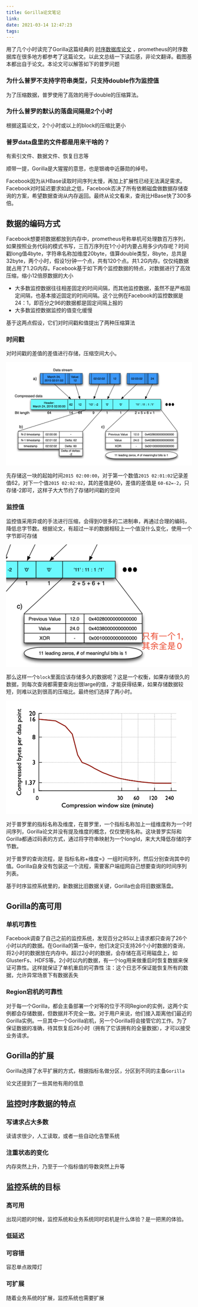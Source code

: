 ```yaml
---
title: Gorilla论文笔记
link:
date: 2021-03-14 12:47:23
tags:
---
```


用了几个小时读完了Gorilla这篇经典的 [时序数据库论文](http://www.vldb.org/pvldb/vol8/p1816-teller.pdf)
，prometheus的时序数据库在很多地方都参考了这篇论文。以此文总结一下读后感，非论文翻译。截图基本都出自于论文。本论文可以解答如下的普罗问题

### 为什么普罗不支持字符串类型，只支持double作为监控值

为了压缩数据，普罗使用了高效的用于double的压缩算法。

### 为什么普罗的默认的落盘间隔是2个小时

根据这篇论文，2个小时或以上的block的压缩比更小

### 普罗data盘里的文件都是用来干啥的？

有索引文件、数据文件、恢复日志等

顺带一提，Gorilla是大猩猩的意思，也是银魂中近藤勋的绰号。

Facebook因为从HBase读取时间序列太慢，再加上扩展性已经无法满足需求。Facebook对时延迟要求如此之低，Facebook否决了所有依赖磁盘做数据存储查询的方案，希望数据查询从内存返回。最终从论文看来，查询比HBase快了300多倍。

## 数据的编码方式

Facebook想要把数据都放到内存中，prometheus号称单机可处理数百万序列，如果按照业务代码的模式书写，三百万序列在1个小时内要占用多少内存呢？时间戳long值4byte，字符串名称加维度20byte，值算double类型，8byte，总共是32byte，两个小时，假设1分钟一个点，共有120个点。共1.2G内存。仅仅纯数据就占用了1.2G内存。Facebook基于如下两个监控数据的特点，对数据进行了高效压缩，缩小12倍原数据的大小

- 大多数监控数据往往相差固定的时间间隔，而其他监控数据，虽然不是严格固定间隔，也基本接近固定的时间间隔。这个比例在Facebook的监控数据是24：1，即百分之96的数据都是固定间隔上报的
- 大多数监控数据监控的值变化缓慢

基于这两点假设，它们对时间戳和值提出了两种压缩算法

### 时间戳

对时间戳的差值的差值进行存储，压缩空间大小。

![image-20210313174810933](Images/gorilla1.png)

先存储这一块的起始时间`2015 02:00:00`，对于第一个数值`2015 02:01:02`记录差值62，对下一个值`2015 02:02:02`，其的差值是60，差值的差值是
`60-62=-2`，只存储-2即可，这样子大大节约了存储时间戳的空间

### 监控值

监控值采用异或的手法进行压缩，会得到0很多的二进制串，再通过合理的编码，降低总字节数。根据论文，有超过一半的数据相较上一个值没什么变化，使用一个字节即可存储

![image-20210313175320885](Images/gorilla2.png)

那么这样一个`block`里面应该存储多久的数据呢？这是一个权衡，如果存储很久的数据，则每次查询都需要查询出很large的值，才能获得结果，如果存储数据较短，则难以达到很高的压缩比。最终他们选择了两小时。

![block时长和压缩比的关系](Images/gorilla3.png)

对于普罗里的指标名称及维度，在普罗里，一个指标名称加上一组维度称为一个时间序列，Gorilla论文并没有提及维度的概念，仅仅使用名称。这块普罗实际和Gorilla都通过码表的方式，通过将字符串映射为一个longId，来大大降低存储的字节数。

对于普罗的查询流程，是 指标名称+维度=》一组时间序列，然后分别查询其中的值。Gorilla自身没有包装这一个流程，需要客户端组网自己想要查询的时间序列列表。

基于时序监控系统里的，新数据比旧数据关键，Gorilla也会将旧数据落盘。

## Gorilla的高可用

### 单机可靠性

Facebook调查了自己之前的监控系统，发现百分之85以上请求都只查询了26个小时以内的数据。在Gorilla的第一版中，他们决定只支持26个小时数据的查询，将2小时的数据放在内存中。超过2小时的数据，会存储在高可用磁盘上，如GlusterFs、HDFS等。2小时以内的数据，有一个log用来做重启时恢复数据来保证可靠性。这样就保证了单机重启的可靠性
注：这个日志不保证能恢复所有的数据，允许异常场景下有数据丢失

### Region宕机的可靠性

对于每一个Gorilla，都会主备部署一个对等的位于不同Region的实例，这两个实例都会存储数据，但数据并不完全一致。对于用户来说，他们接入距离他们最近的Gorilla实例。一旦其中一个Gorilla宕机，另一个Gorilla将会接管它的工作。为了保证数据的准确，待其恢复后26小时（拥有了它该拥有的全量数据），才可以接受业务请求。

## Gorilla的扩展

Gorilla选择了水平扩展的方式，根据指标名做分区，分区到不同的主备`Gorilla`

论文还提到了一些其他有用的信息

## 监控时序数据的特点

### 写请求占大多数

读请求很少，人工读取，或者一些自动化告警系统

### 注重状态的变化

内存突然上升，乃至于一个指标值的导数突然上升等

## 监控系统的目标

### 高可用

出现问题的时候，监控系统和业务系统同时宕机是什么体验？是一把黑的体验。

### 低延迟

### 可容错

容忍单点故障灯

### 可扩展

随着业务系统的扩展，监控系统也需要扩展
